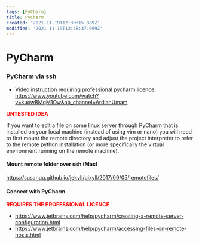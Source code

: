 ```yaml
---
tags: [PyCharm]
title: PyCharm
created: '2021-11-19T12:30:15.889Z'
modified: '2021-11-19T12:48:37.699Z'
---
```


# PyCharm

### PyCharm via ssh

- Video instruction requiring professional pycharm licence: https://www.youtube.com/watch?v=kuowBMqM1Ow&ab_channel=ArdianUmam

<span style="color:red">**UNTESTED IDEA**</span>

If you want to edit a file on some linux server through PyCharm that is installed on your local machine (instead of using vim or nano) you will need to first mount the remote directory and adjust the project interpreter to refer to the remote python installation (or more specifically the virtual environment running on the remote machine).

#### Mount remote folder over ssh (Mac)
https://susanqq.github.io/jekyll/pixyll/2017/09/05/remotefiles/

#### Connect with PyCharm

<span style="color:red">**REQUIRES THE PROFESSIONAL LICENCE**</span>

- https://www.jetbrains.com/help/pycharm/creating-a-remote-server-configuration.html 
- https://www.jetbrains.com/help/pycharm/accessing-files-on-remote-hosts.html
